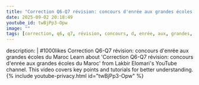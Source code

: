 ```yaml
---
title: "Correction Q6-Q7 révision: concours d'enrée aux grandes écoles du Maroc"
date: 2025-09-02 20:18:49 
youtube_id: twBjPp3-Opw
image: ""
tags: [correction, q6, q7, révision, concours, d, enrée, aux, grandes, écoles]
---
```

description: |
  #1000likes
  Correction Q6-Q7 révision: concours d'enrée aux grandes écoles du Maroc
  Learn about 'Correction Q6-Q7 révision: concours d'enrée aux grandes écoles du Maroc' from Lakbir Elomari's YouTube channel. This video covers key points and tutorials for better understanding.
{% include youtube-privacy.html id="twBjPp3-Opw" %}
